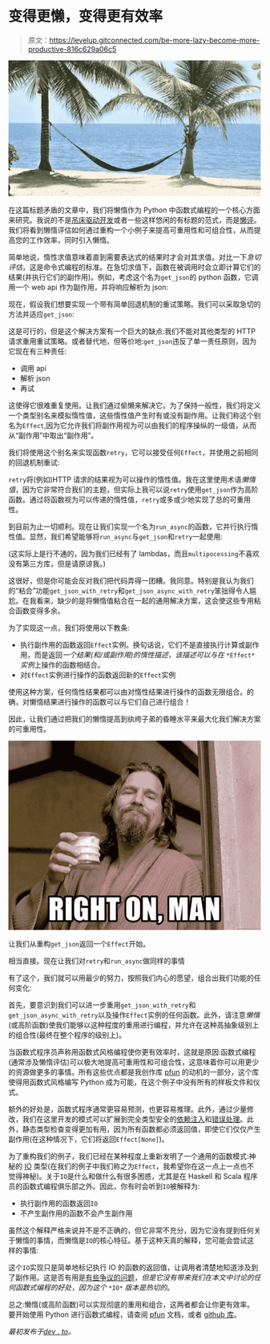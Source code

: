 # 变得更懒，变得更有效率

> 原文：<https://levelup.gitconnected.com/be-more-lazy-become-more-productive-816c629a06c5>

![](img/223c237ea369e0b2bee9e2f586ba1c1f.png)

在这篇标题矛盾的文章中，我们将懒惰作为 Python 中函数式编程的一个核心方面来研究。我说的不是[吊床驱动开发](https://melreams.com/2017/05/rich-hickey-hammock-driven-development/)或者一些这样悠闲的有标题的范式，而是[懒评](https://en.wikipedia.org/wiki/Lazy_evaluation)。我们将看到懒惰评估如何通过重构一个小例子来提高可重用性和可组合性，从而提高您的工作效率，同时引入懒惰。

简单地说，惰性求值意味着直到需要表达式的结果时才会对其求值。对比一下*急切评估*，这是命令式编程的标准。在急切求值下，函数在被调用时会立即计算它们的结果(并执行它们的副作用)。例如，考虑这个名为`get_json`的 python 函数，它调用一个 web api 作为副作用，并将响应解析为 json:

现在，假设我们想要实现一个带有简单回退机制的重试策略。我们可以采取急切的方法并适应`get_json`:

这是可行的，但是这个解决方案有一个巨大的缺点:我们不能对其他类型的 HTTP 请求重用重试策略。或者替代地，但等价地:`get_json`违反了单一责任原则，因为它现在有三种责任:

*   调用 api
*   解析 json
*   再试

这使得它很难重复使用。让我们通过偷懒来解决它。为了保持一般性，我们将定义一个类型别名来模拟惰性值，这些惰性值产生时有或没有副作用。让我们称这个别名为`Effect`,因为它允许我们将副作用视为可以由我们的程序操纵的一级值，从而从“副作用”中取出“副作用”。

我们将使用这个别名来实现函数`retry`，它可以接受任何`Effect`，并使用之前相同的回退机制重试:

`retry`将(例如)HTTP 请求的结果视为可以操作的惰性值。我在这里使用术语*懒惰值*，因为它非常符合我们的主题，但实际上我可以说`retry`使用`get_json`作为高阶函数。通过将函数视为可以传递的惰性值，`retry`或多或少地实现了总的可重用性。

到目前为止一切顺利。现在让我们实现一个名为`run_async`的函数，它并行执行惰性值。显然，我们希望能够将`run_async`与`get_json`和`retry`一起使用:

(这实际上是行不通的，因为我们已经有了 lambdas，而且`multipocessing`不喜欢没有第三方库，但是请原谅我。)

这很好，但是你可能会反对我们把代码弄得一团糟。我同意。特别是我认为我们的“粘合”功能`get_json_with_retry`和`get_json_async_with_retry`笨拙得令人尴尬。在我看来，缺少的是将懒惰值粘合在一起的通用解决方案，这会使这些专用粘合函数变得多余。

为了实现这一点，我们将使用以下教条:

*   执行副作用的函数返回`Effect`实例。换句话说，它们不是直接执行计算或副作用，而是返回*一个结果(和/或副作用)的惰性描述，该描述可以与在* `*Effect*` *实例*上操作的函数相结合。
*   对`Effect`实例进行操作的函数返回新的`Effect`实例

使用这种方案，任何惰性结果都可以由对惰性结果进行操作的函数无限组合。的确，对懒惰结果进行操作的函数可以与它们自己进行组合！

因此，让我们通过把我们的懒惰提高到纨绔子弟的昏睡水平来最大化我们解决方案的可重用性。

![](img/980aa356897849d03dc116e881b9ac59.png)

让我们从重构`get_json`返回一个`Effect`开始。

相当直接。现在让我们对`retry`和`run_async`做同样的事情

有了这个，我们就可以用最少的努力，按照我们内心的愿望，组合出我们功能的任何变化:

首先，要意识到我们可以进一步重用`get_json_with_retry`和`get_json_async_with_retry`以及操作`Effect`实例的任何函数。此外，请注意*懒惰*(或高阶函数)使我们能够以这种程度的重用进行编程，并允许在这种高抽象级别上的组合性(最终在整个程序的级别上)。

当函数式程序员声称用函数式风格编程使你更有效率时，这就是原因:函数式编程(通常涉及懒惰评估)可以极大地提高可重用性和可组合性，这意味着你可以用更少的资源做更多的事情。所有这些优点都是我创作库 [pfun](http://pfun.rtfd.io) 的动机的一部分，这个库使得用函数式风格编写 Python 成为可能，在这个例子中没有所有的样板文件和仪式。

额外的好处是，函数式程序通常更容易预测，也更容易推理。此外，通过少量修改，我们在这里开发的模式可以扩展到完全类型安全的[依赖注入](https://pfun.dev/effectful_but_side_effect_free#the-module-pattern)和[错误处理](https://pfun.dev/effectful_but_side_effect_free#error-handling)。此外，静态类型检查变得更加有用，因为所有函数都必须返回值，即使它们仅仅产生副作用(在这种情况下，它们将返回`Effect[None]`)。

为了重构我们的例子，我们已经在某种程度上重新发明了一个通用的函数模式:神秘的 [IO](https://en.wikipedia.org/wiki/Monad_(functional_programming)#IO_monad_(Haskell)) 类型(在我们的例子中我们称之为`Effect`，我希望你在这一点上一点也不觉得神秘)。关于`IO`是什么和做什么有很多困惑，尤其是在 Haskell 和 Scala 程序员的函数式编程俱乐部之外。因此，你有时会听到`IO`被解释为:

*   执行副作用的函数返回`IO`
*   不产生副作用的函数不会产生副作用

虽然这个解释严格来说并不是不正确的，但它非常不充分，因为它没有提到任何关于懒惰的事情，而懒惰是`IO`的核心特征。基于这种天真的解释，您可能会尝试这样的事情:

这个`IO`实现只是简单地标记执行 IO 的函数的返回值，让调用者清楚地知道涉及到了副作用。这是否有用是[有些争议的问题](https://degoes.net/articles/no-effect-tracking)，*但是它没有带来我们在本文中讨论的任何函数式编程的好处，因为这个* `*IO*` *版本是热切的*。

总之:懒惰(或高阶函数)可以实现彻底的重用和组合，这两者都会让你更有效率。要开始使用 Python 进行函数式编程，请查阅 [pfun](https://pfun.dev) 文档，或者 [github 库](http://github.com/suned/pfun)。

*最初发布于*[*dev . to*](https://dev.to/suned/be-more-lazy-become-more-productive-2cnb)*。*